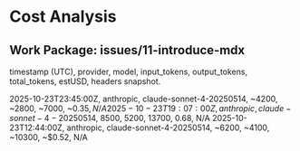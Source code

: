 # Cost Analysis

## Work Package: issues/11-introduce-mdx
timestamp (UTC), provider, model, input_tokens, output_tokens, total_tokens, estUSD, headers snapshot.

2025-10-23T23:45:00Z, anthropic, claude-sonnet-4-20250514, ~4200, ~2800, ~7000, ~$0.35, N/A
2025-10-23T19:07:00Z, anthropic, claude-sonnet-4-20250514, ~8500, ~5200, ~13700, ~$0.68, N/A
2025-10-23T12:44:00Z, anthropic, claude-sonnet-4-20250514, ~6200, ~4100, ~10300, ~$0.52, N/A
